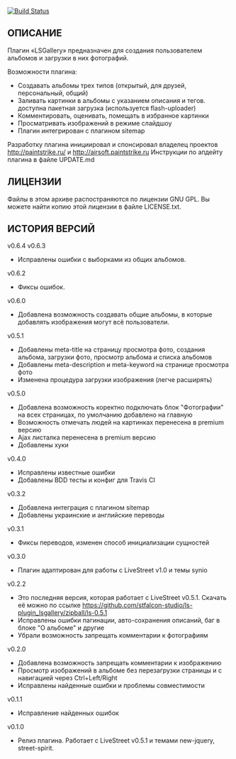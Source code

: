 [![Build Status](https://secure.travis-ci.org/stfalcon-studio/ls-plugin_lsgallery.png?branch=master)](https://travis-ci.org/stfalcon-studio/ls-plugin_lsgallery)

ОПИСАНИЕ
--------

Плагин «LSGallery» предназначен для создания пользователем альбомов и загрузки в них фотографий.

Возможности плагина:
* Создавать альбомы трех типов (открытый, для друзей, персональный, общий)
* Заливать картинки в альбомы с указанием описания и тегов. доступна пакетная загрузка (используется flash-uploader)
* Комментировать, оценивать, помещать в избранное картинки
* Просматривать изображений в режиме слайдшоу
* Плагин интегрирован с плагином sitemap

Разработку плагина инициировал и спонсировал владелец проектов http://paintstrike.ru/ и http://airsoft.paintstrike.ru
Инструкции по апдейту плагина в файле UPDATE.md

ЛИЦЕНЗИИ
--------

Файлы в этом архиве распостраняются по лицензии GNU GPL. Вы можете найти копию
этой лицензии в файле LICENSE.txt.

ИСТОРИЯ ВЕРСИЙ
--------------
v0.6.4
v0.6.3
- Исправлены ошибки с выборками из общих альбомов.

v0.6.2
- Фиксы ошибок.

v0.6.0
- Добавлена возможность создавать общие альбомы, в которые добавлять изображения могут всё пользователи.

v0.5.1
- Добавлены meta-title на страницу просмотра фото, создания альбома, загрузки фото, просмотр альбома и списка альбомов
- Добавлены meta-description и meta-keyword на странице просмотра фото
- Изменена процедура загрузки изображения (легче расширять)

v0.5.0
- Добавлена возможность коректно подключать блок "Фотографии" на всех страницах, по умолчанию добавлено на главную
- Возможность отмечать людей на картинках перенесена в premium версию
- Ajax листалка перенесена в premium версию
- Добавлены хуки

v0.4.0
- Исправлены известные ошибки
- Добавлены BDD тесты и конфиг для Travis CI

v0.3.2
- Добавлена интеграция с плагином sitemap
- Добавлены украинские и английские переводы

v0.3.1
- Фиксы переводов, изменен способ инициализации сущностей

v0.3.0
- Плагин адаптирован для работы с LiveStreet v1.0 и темы synio

v0.2.2
- Это последняя версия, которая работает с LiveStreet v0.5.1. Скачать её можно по ссылке https://github.com/stfalcon-studio/ls-plugin_lsgallery/zipball/ls-0.5.1
- Исправлены ошибки пагинации, авто-сохранения описаний, баг в блоке "О альбоме" и другие
- Убрали возможность запрещать комментарии к фотографиям

v0.2.0
- Добавлена возможность запрещать комментарии к изображению
- Просмотр изображений в альбоме без перезагрузки страницы и с навигацией через Ctrl+Left/Right
- Исправлены найденные ошибки и проблемы совместимости

v0.1.1
- Исправление найденных ошибок

v0.1.0
- Релиз плагина. Работает с LiveStreet v0.5.1 и темами new-jquery, street-spirit.
